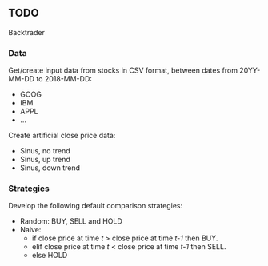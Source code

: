 ## TODO

Backtrader

### Data
Get/create input data from stocks in CSV format, between dates from 20YY-MM-DD to 2018-MM-DD:
* GOOG
* IBM
* APPL
* ...

Create artificial close price data: 
* Sinus, no trend
* Sinus, up trend
* Sinus, down trend

### Strategies
Develop the following default comparison strategies:
* Random: BUY, SELL and HOLD
* Naive: 
  * if close price at time _t_ > close price at time _t-1_ then BUY.
  * elif close price at time _t_ < close price at time _t-1_ then SELL.
  * else HOLD 

